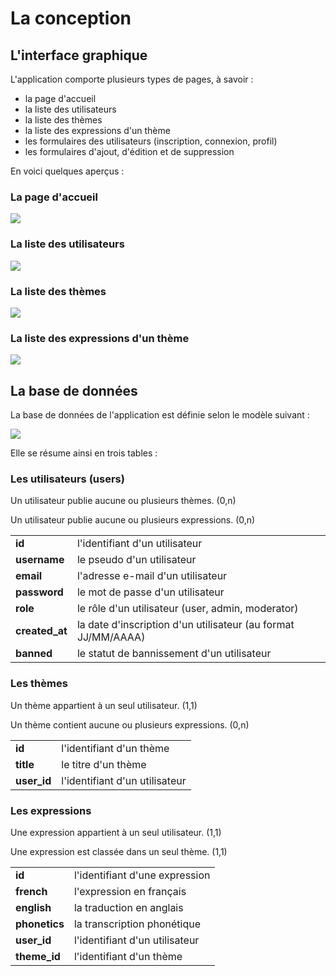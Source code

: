 # La conception

## L'interface graphique

L'application comporte plusieurs types de pages, à savoir :
- la page d'accueil
- la liste des utilisateurs
- la liste des thèmes
- la liste des expressions d'un thème
- les formulaires des utilisateurs (inscription, connexion, profil)
- les formulaires d'ajout, d'édition et de suppression

En voici quelques aperçus :

### La page d'accueil

![](images/design/page-accueil.png)

### La liste des utilisateurs

![](images/design/liste-users.png)

### La liste des thèmes

![](images/design/liste-themes.png)

### La liste des expressions d'un thème

![](images/design/liste-expressions.png)

## La base de données

La base de données de l'application est définie selon le modèle suivant :

![](images/schemas/ENL-BDD.png)

Elle se résume ainsi en trois tables :

### Les utilisateurs (users)

Un utilisateur publie aucune ou plusieurs thèmes. (0,n)

Un utilisateur publie aucune ou plusieurs expressions. (0,n)

|||
|-|-|
|**id**|l'identifiant d'un utilisateur|
|**username**|le pseudo d'un utilisateur|
|**email**|l'adresse e-mail d'un utilisateur|
|**password**|le mot de passe d'un utilisateur|
|**role**|le rôle d'un utilisateur (user, admin, moderator)|
|**created_at**|la date d'inscription d'un utilisateur (au format JJ/MM/AAAA)|
|**banned**|le statut de bannissement d'un utilisateur|

### Les thèmes

Un thème appartient à un seul utilisateur. (1,1)

Un thème contient aucune ou plusieurs expressions. (0,n)

|||
|-|-|
|**id**|l'identifiant d'un thème|
|**title**|le titre d'un thème|
|**user_id**|l'identifiant d'un utilisateur|

### Les expressions

Une expression appartient à un seul utilisateur. (1,1)

Une expression est classée dans un seul thème. (1,1)

|||
|-|-|
|**id**|l'identifiant d'une expression|
|**french**|l'expression en français|
|**english**|la traduction en anglais|
|**phonetics**|la transcription phonétique|
|**user_id**|l'identifiant d'un utilisateur|
|**theme_id**|l'identifiant d'un thème|
